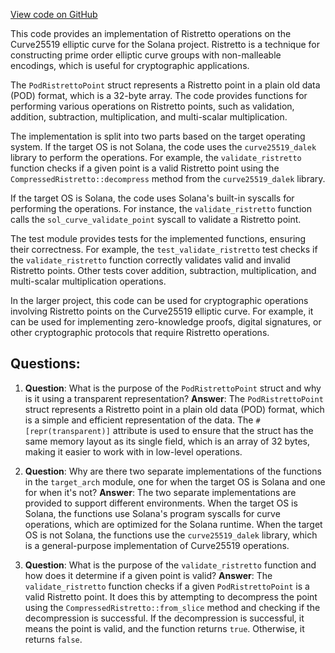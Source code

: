 [View code on GitHub](https://github.com/solana-labs/solana/blob/master/zk-token-sdk/src/curve25519/ristretto.rs)

This code provides an implementation of Ristretto operations on the Curve25519 elliptic curve for the Solana project. Ristretto is a technique for constructing prime order elliptic curve groups with non-malleable encodings, which is useful for cryptographic applications.

The `PodRistrettoPoint` struct represents a Ristretto point in a plain old data (POD) format, which is a 32-byte array. The code provides functions for performing various operations on Ristretto points, such as validation, addition, subtraction, multiplication, and multi-scalar multiplication.

The implementation is split into two parts based on the target operating system. If the target OS is not Solana, the code uses the `curve25519_dalek` library to perform the operations. For example, the `validate_ristretto` function checks if a given point is a valid Ristretto point using the `CompressedRistretto::decompress` method from the `curve25519_dalek` library.

If the target OS is Solana, the code uses Solana's built-in syscalls for performing the operations. For instance, the `validate_ristretto` function calls the `sol_curve_validate_point` syscall to validate a Ristretto point.

The test module provides tests for the implemented functions, ensuring their correctness. For example, the `test_validate_ristretto` test checks if the `validate_ristretto` function correctly validates valid and invalid Ristretto points. Other tests cover addition, subtraction, multiplication, and multi-scalar multiplication operations.

In the larger project, this code can be used for cryptographic operations involving Ristretto points on the Curve25519 elliptic curve. For example, it can be used for implementing zero-knowledge proofs, digital signatures, or other cryptographic protocols that require Ristretto operations.
## Questions: 
 1. **Question**: What is the purpose of the `PodRistrettoPoint` struct and why is it using a transparent representation?
   **Answer**: The `PodRistrettoPoint` struct represents a Ristretto point in a plain old data (POD) format, which is a simple and efficient representation of the data. The `#[repr(transparent)]` attribute is used to ensure that the struct has the same memory layout as its single field, which is an array of 32 bytes, making it easier to work with in low-level operations.

2. **Question**: Why are there two separate implementations of the functions in the `target_arch` module, one for when the target OS is Solana and one for when it's not?
   **Answer**: The two separate implementations are provided to support different environments. When the target OS is Solana, the functions use Solana's program syscalls for curve operations, which are optimized for the Solana runtime. When the target OS is not Solana, the functions use the `curve25519_dalek` library, which is a general-purpose implementation of Curve25519 operations.

3. **Question**: What is the purpose of the `validate_ristretto` function and how does it determine if a given point is valid?
   **Answer**: The `validate_ristretto` function checks if a given `PodRistrettoPoint` is a valid Ristretto point. It does this by attempting to decompress the point using the `CompressedRistretto::from_slice` method and checking if the decompression is successful. If the decompression is successful, it means the point is valid, and the function returns `true`. Otherwise, it returns `false`.